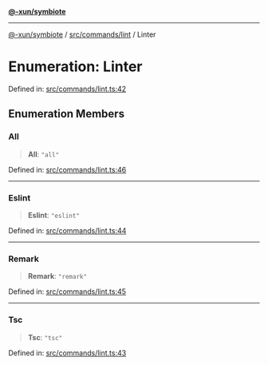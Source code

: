[**@-xun/symbiote**](../../../../README.md)

***

[@-xun/symbiote](../../../../README.md) / [src/commands/lint](../README.md) / Linter

# Enumeration: Linter

Defined in: [src/commands/lint.ts:42](https://github.com/Xunnamius/symbiote/blob/559506ed93a747d618979a74bc2b1db446959ba9/src/commands/lint.ts#L42)

## Enumeration Members

### All

> **All**: `"all"`

Defined in: [src/commands/lint.ts:46](https://github.com/Xunnamius/symbiote/blob/559506ed93a747d618979a74bc2b1db446959ba9/src/commands/lint.ts#L46)

***

### Eslint

> **Eslint**: `"eslint"`

Defined in: [src/commands/lint.ts:44](https://github.com/Xunnamius/symbiote/blob/559506ed93a747d618979a74bc2b1db446959ba9/src/commands/lint.ts#L44)

***

### Remark

> **Remark**: `"remark"`

Defined in: [src/commands/lint.ts:45](https://github.com/Xunnamius/symbiote/blob/559506ed93a747d618979a74bc2b1db446959ba9/src/commands/lint.ts#L45)

***

### Tsc

> **Tsc**: `"tsc"`

Defined in: [src/commands/lint.ts:43](https://github.com/Xunnamius/symbiote/blob/559506ed93a747d618979a74bc2b1db446959ba9/src/commands/lint.ts#L43)
